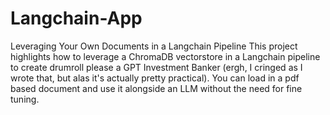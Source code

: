 # Langchain-App
Leveraging Your Own Documents in a Langchain Pipeline
This project highlights how to leverage a ChromaDB vectorstore in a Langchain pipeline to create drumroll please a GPT Investment Banker (ergh, I cringed as I wrote that, but alas it's actually pretty practical). You can load in a pdf based document and use it alongside an LLM without the need for fine tuning.

